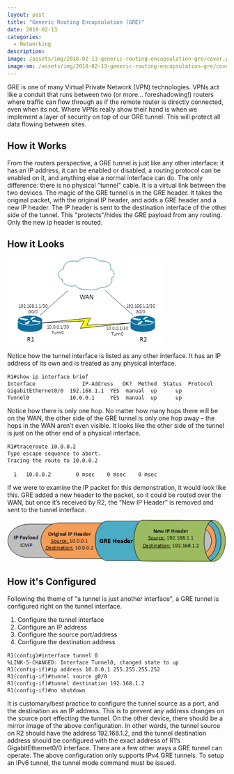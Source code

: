 ```yaml
---
layout: post
title: "Generic Routing Encapsulation (GRE)"
date: 2018-02-13
categories:
  - Networking
description: 
image: /assets/img/2018-02-13-generic-routing-encapsulation-gre/cover.png
image-sm: /assets/img/2018-02-13-generic-routing-encapsulation-gre/cover-sm.png
---
```


GRE is one of many Virtual Private Network (VPN) technologies. VPNs act like a conduit that runs between two (or more... foreshadowing!) routers where traffic can flow through as if the remote router is directly connected, even when its not. Where VPNs really show their hand is when we implement a layer of security on top of our GRE tunnel. This will protect all data flowing between sites.

## How it Works

From the routers perspective, a GRE tunnel is just like any other interface: it has an IP address, it can be enabled or disabled, a routing protocol can be enabled on it, and anything else a normal interface can do. The only difference: there is no physical "tunnel" cable. It is a virtual link between the two devices.
The magic of the GRE tunnel is in the GRE header. It takes the original packet, with the original IP header, and adds a GRE header and a new IP header. The IP header is sent to the destination interface of the other side of the tunnel. This "protects"/hides the GRE payload from any routing. Only the new ip header is routed.

## How it Looks
![R1 and R2, both connected over a WAN link (192.168.1.0/24); R1 and R2 connected by tunn0 (10.0.0.0/30).](/assets/img/2018-02-13-generic-routing-encapsulation-gre/how-it-looks.png)

Notice how the tunnel interface is listed as any other interface. It has an IP address of its own and is treated as any physical interface.

```
R1#show ip interface brief 
Interface 			    IP-Address   OK?  Method  Status  Protocol 
GigabitEthernet0/0  192.168.1.1	 YES  manual  up      up
Tunnel0             10.0.0.1     YES  manual  up      up
```

Notice how there is only one hop. No matter how many hops there will be on the WAN, the other side of the GRE tunnel is only one hop away – the hops in the WAN aren’t even visible. It looks like the other side of the tunnel is just on the other end of a physical interface.

```
R1#traceroute 10.0.0.2
Type escape sequence to abort.
Tracing the route to 10.0.0.2

  1   10.0.0.2        0 msec    0 msec    0 msec   
```

If we were to examine the IP packet for this demonstration, it would look like this. GRE added a new header to the packet, so it could be routed over the WAN, but once it’s received by R2, the “New IP Header” is removed and sent to the tunnel interface.

![IP Payload inside Original IP Header inside GRE header inside New IP Header](/assets/img/2018-02-13-generic-routing-encapsulation-gre/packet-diagram.png)

## How it's Configured
Following the theme of "a tunnel is just another interface", a GRE tunnel is configured right on the tunnel interface.

1. Configure the tunnel interface
2. Configure an IP address
3. Configure the source port/address
4. Configure the destination address

```
R1(config)#interface tunnel 0
%LINK-5-CHANGED: Interface Tunnel0, changed state to up
R1(config-if)#ip address 10.0.0.1 255.255.255.252
R1(config-if)#tunnel source g0/0
R1(config-if)#tunnel destination 192.168.1.2
R1(config-if)#no shutdown
```

It is customary/best practice to configure the tunnel source as a port, and the destination as an IP address. This is to prevent any address changes on the source port effecting the tunnel.
On the other device, there should be a mirror image of the above configuration. In other words, the tunnel source on R2 should have the address 192.168.1.2, and the tunnel destination address should be configured with the exact address of R1’s GigabitEthernet0/0 interface.
There are a few other ways a GRE tunnel can operate. The above configuration only supports IPv4 GRE tunnels. To setup an IPv6 tunnel, the tunnel mode command must be issued. 
